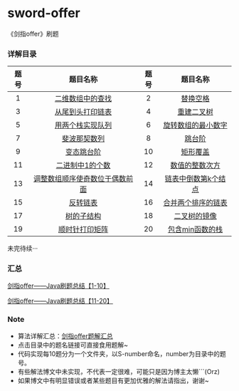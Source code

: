 # sword-offer
《剑指offer》刷题

### 详解目录
题号  |  题目名称  |  题号  |  题目名称
:--------: | :--------: | :--------: | :--------: |
1  |  [二维数组中的查找](https://blog.csdn.net/qq_34842671/article/details/103732228/#s1)  |   2  |  [替换空格](https://blog.csdn.net/qq_34842671/article/details/103732228/#s2)
3  |  [从尾到头打印链表](https://blog.csdn.net/qq_34842671/article/details/103732228/#s3)  |  4  | [ 重建二叉树](https://blog.csdn.net/qq_34842671/article/details/103732228/#s4)
5  |  [用两个栈实现队列](https://blog.csdn.net/qq_34842671/article/details/103732228/#s5)  |  6  |  [旋转数组的最小数字](https://blog.csdn.net/qq_34842671/article/details/103732228/#s6)
7  |  [斐波那契数列](https://blog.csdn.net/qq_34842671/article/details/103732228/#s7)  |  8  |  [跳台阶](https://blog.csdn.net/qq_34842671/article/details/103732228/#s8)
9  |  [变态跳台阶](https://blog.csdn.net/qq_34842671/article/details/103732228/#s9)  |  10  |  [矩形覆盖](https://blog.csdn.net/qq_34842671/article/details/103732228/#s10)
11  |  [二进制中1的个数](https://blog.csdn.net/qq_34842671/article/details/103733427/#s11)   |  12  |  [数值的整数次方](https://blog.csdn.net/qq_34842671/article/details/103733427/#s12)
13  |  [调整数组顺序使奇数位于偶数前面](https://blog.csdn.net/qq_34842671/article/details/103733427/#s13)  |  14  |  [链表中倒数第k个结点](https://blog.csdn.net/qq_34842671/article/details/103733427/#s14)
15  |  [反转链表](https://blog.csdn.net/qq_34842671/article/details/103733427/#s15)  |  16  |  [合并两个排序的链表](https://blog.csdn.net/qq_34842671/article/details/103733427/#s16)
17  |  [树的子结构](https://blog.csdn.net/qq_34842671/article/details/103733427/#s17)  |  18  |  [二叉树的镜像](https://blog.csdn.net/qq_34842671/article/details/103733427/#s18)
19  |  [顺时针打印矩阵](https://blog.csdn.net/qq_34842671/article/details/103733427/#s19)  |  20  |  [包含min函数的栈](https://blog.csdn.net/qq_34842671/article/details/103733427/#s20)

未完待续···

### 汇总
[剑指offer——Java刷题总结【1-10】](https://blog.csdn.net/qq_34842671/article/details/103732228)

[剑指offer——Java刷题总结【11-20】](https://blog.csdn.net/qq_34842671/article/details/103733427)

### Note
 - 算法详解汇总：[剑指offer题解汇总](https://blog.csdn.net/qq_34842671/article/details/103732870) 
 - 点击目录中的题名链接可直接食用题解~
 - 代码实现每10题分为一个文件夹，以S-number命名，number为目录中的题号。
 - 有些解法博文中未实现，不代表一定很难，可能只是因为博主太懒```(Orz)
 - 如果博文中有明显错误或者某些题目有更加优雅的解法请指出，谢谢~

